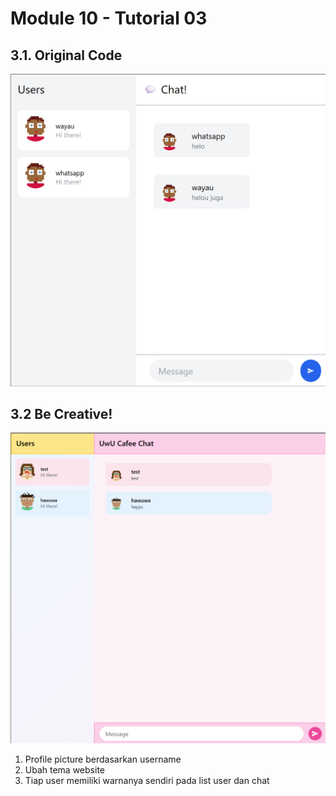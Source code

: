 # Module 10 - Tutorial 03

## 3.1. Original Code
![Running YewChat](/img/image.png)


## 3.2 Be Creative!
![Running YewChat 2.0](/img/image%20copy.png)
1. Profile picture berdasarkan username
2. Ubah tema website
3. Tiap user memiliki warnanya sendiri pada list user dan chat
